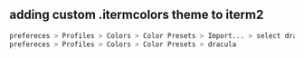 ## adding custom .itermcolors theme to iterm2

```bash
prefereces > Profiles > Colors > Color Presets > Import... > select dracula.itermcolors
prefereces > Profiles > Colors > Color Presets > dracula
```
